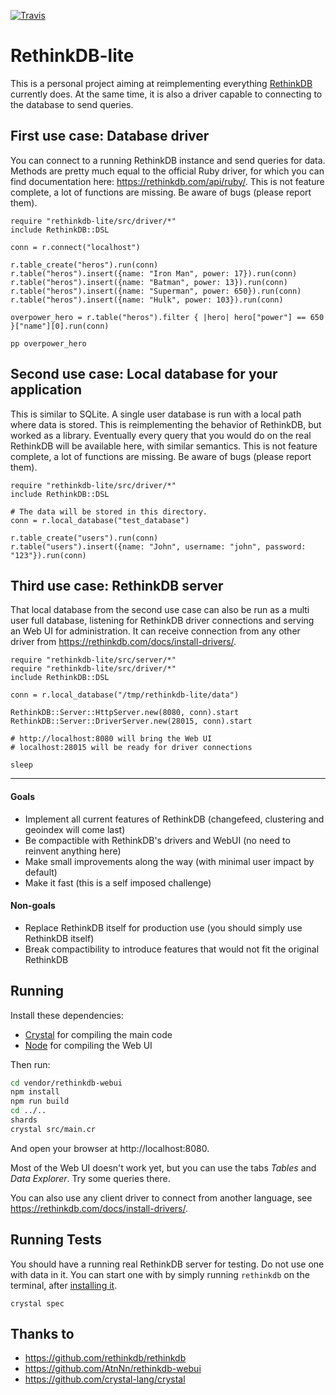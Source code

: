 [![Travis](https://travis-ci.org/lbguilherme/rethinkdb-lite.svg?branch=master)](https://travis-ci.org/lbguilherme/rethinkdb-lite)

# RethinkDB-lite

This is a personal project aiming at reimplementing everything [RethinkDB](https://rethinkdb.com) currently does. At the same time, it is also a driver capable to connecting to the database to send queries.

## First use case: Database driver

You can connect to a running RethinkDB instance and send queries for data. Methods are pretty much equal to the official Ruby driver, for which you can find documentation here: https://rethinkdb.com/api/ruby/. This is not feature complete, a lot of functions are missing. Be aware of bugs (please report them).

```cr
require "rethinkdb-lite/src/driver/*"
include RethinkDB::DSL

conn = r.connect("localhost")

r.table_create("heros").run(conn)
r.table("heros").insert({name: "Iron Man", power: 17}).run(conn)
r.table("heros").insert({name: "Batman", power: 13}).run(conn)
r.table("heros").insert({name: "Superman", power: 650}).run(conn)
r.table("heros").insert({name: "Hulk", power: 103}).run(conn)

overpower_hero = r.table("heros").filter { |hero| hero["power"] == 650 }["name"][0].run(conn)

pp overpower_hero

```

## Second use case: Local database for your application

This is similar to SQLite. A single user database is run with a local path where data is stored. This is reimplementing the behavior of RethinkDB, but worked as a library. Eventually every query that you would do on the real RethinkDB will be available here, with similar semantics. This is not feature complete, a lot of functions are missing. Be aware of bugs (please report them).

```cr
require "rethinkdb-lite/src/driver/*"
include RethinkDB::DSL

# The data will be stored in this directory.
conn = r.local_database("test_database")

r.table_create("users").run(conn)
r.table("users").insert({name: "John", username: "john", password: "123"}).run(conn)

```

## Third use case: RethinkDB server

That local database from the second use case can also be run as a multi user full database, listening for RethinkDB driver connections and serving an Web UI for administration. It can receive connection from any other driver from https://rethinkdb.com/docs/install-drivers/.

```cr
require "rethinkdb-lite/src/server/*"
require "rethinkdb-lite/src/driver/*"
include RethinkDB::DSL

conn = r.local_database("/tmp/rethinkdb-lite/data")

RethinkDB::Server::HttpServer.new(8080, conn).start
RethinkDB::Server::DriverServer.new(28015, conn).start

# http://localhost:8080 will bring the Web UI
# localhost:28015 will be ready for driver connections

sleep
```

---

#### Goals

- Implement all current features of RethinkDB (changefeed, clustering and geoindex will come last)
- Be compactible with RethinkDB's drivers and WebUI (no need to reinvent anything here)
- Make small improvements along the way (with minimal user impact by default)
- Make it fast (this is a self imposed challenge)

#### Non-goals

- Replace RethinkDB itself for production use (you should simply use RethinkDB itself)
- Break compactibility to introduce features that would not fit the original RethinkDB

## Running

Install these dependencies:

- [Crystal](https://crystal-lang.org/) for compiling the main code
- [Node](https://nodejs.org/) for compiling the Web UI

Then run:

```sh
cd vendor/rethinkdb-webui
npm install
npm run build
cd ../..
shards
crystal src/main.cr
```

And open your browser at http://localhost:8080.

Most of the Web UI doesn't work yet, but you can use the tabs _Tables_ and _Data Explorer_. Try some queries there.

You can also use any client driver to connect from another language, see https://rethinkdb.com/docs/install-drivers/.

## Running Tests

You should have a running real RethinkDB server for testing. Do not use one with data in it. You can start one with by simply running `rethinkdb` on the terminal, after [installing it](https://rethinkdb.com/).

```
crystal spec
```

## Thanks to

- https://github.com/rethinkdb/rethinkdb
- https://github.com/AtnNn/rethinkdb-webui
- https://github.com/crystal-lang/crystal
